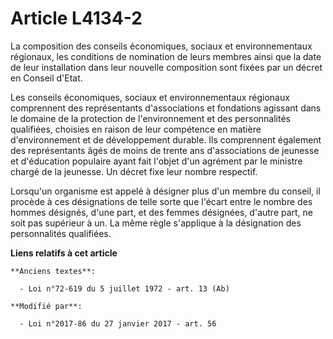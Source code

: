 # Article L4134-2

La composition des conseils économiques, sociaux et environnementaux régionaux, les conditions de nomination de leurs membres
ainsi que la date de leur installation dans leur nouvelle composition sont fixées par un décret en Conseil d'Etat. 

Les conseils économiques, sociaux et environnementaux régionaux comprennent des représentants d'associations et fondations
agissant dans le domaine de la protection de l'environnement et des personnalités qualifiées, choisies en raison de leur
compétence en matière d'environnement et de développement durable. Ils comprennent également des représentants âgés de moins
de trente ans  d'associations de jeunesse et d'éducation populaire ayant fait l'objet  d'un agrément par le ministre chargé
de la jeunesse. Un décret fixe leur nombre respectif.

Lorsqu'un organisme est appelé à désigner plus d'un membre du conseil, il procède à ces désignations de telle sorte que
l'écart entre le nombre des hommes désignés, d'une part, et des femmes désignées, d'autre part, ne soit pas supérieur à un.
La même règle s'applique à la désignation des personnalités qualifiées.

**Liens relatifs à cet article**

	**Anciens textes**:

	  - Loi n°72-619 du 5 juillet 1972 - art. 13 (Ab)

	**Modifié par**:

	  - Loi n°2017-86 du 27 janvier 2017 - art. 56
